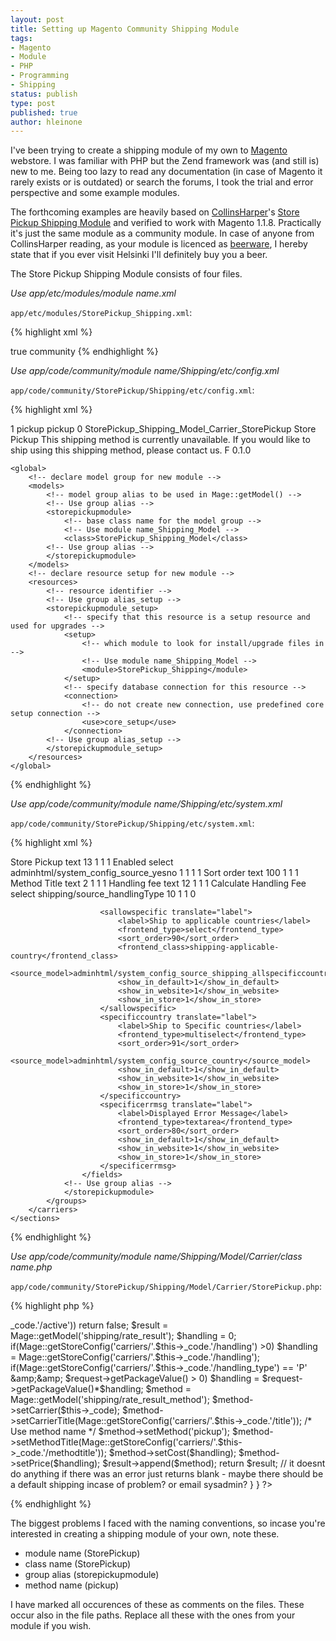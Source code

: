 ```yaml
--- 
layout: post
title: Setting up Magento Community Shipping Module
tags: 
- Magento
- Module
- PHP
- Programming
- Shipping
status: publish
type: post
published: true
author: hleinone
---
```


I've been trying to create a shipping module of my own to [Magento](http://www.magentocommerce.com/) webstore. I was familiar with PHP but the Zend framework was (and still is) new to me. Being too lazy to read any documentation (in case of Magento it rarely exists or is outdated) or search the forums, I took the trial and error perspective and some example modules.

The forthcoming examples are heavily based on [CollinsHarper](http://www.collinsharper.com/)'s [Store Pickup Shipping Module](http://www.magentocommerce.com/extension/606/store-pickup-shipping-module) and verified to work with Magento 1.1.8. Practically it's just the same module as  a community module. In case of anyone from CollinsHarper reading, as your module is licenced as [beerware](http://en.wikipedia.org/wiki/Beerware), I hereby state that if you ever visit Helsinki I'll definitely buy you a beer.

The Store Pickup Shipping Module consists of four files.

*Use app/etc/modules/module name.xml*

`app/etc/modules/StorePickup_Shipping.xml`:

{% highlight xml %}
<?xml version="1.0"?>
<config>
    <modules>
        <!-- Use module name_Shipping -->
        <StorePickup_Shipping>
            <active>true</active>
            <codePool>community</codePool>
        <!-- Use module name_Shipping -->
        </StorePickup_Shipping>
    </modules>
</config>
{% endhighlight %}

*Use app/code/community/module name/Shipping/etc/config.xml*

`app/code/community/StorePickup/Shipping/etc/config.xml`:

{% highlight xml %}
<?xml version="1.0"?>
<config>
    <default>
        <carriers>
            <!-- Use group alias -->
            <storepickupmodule>
                <active>1</active>
                <!-- Use method name -->
                <allowed_methods>pickup</allowed_methods>
                <!-- Use method name -->
                <methods>pickup</methods>
                <sallowspecific>0</sallowspecific>
                <!-- Use module name_Shipping_Model_Carrier_class name -->
                <model>StorePickup_Shipping_Model_Carrier_StorePickup</model>
                <name>Store Pickup</name>
                <title>Store Pickup</title>
                <specificerrmsg>
                    This shipping method is currently unavailable.
                    If you would like to ship using this shipping
                    method, please contact us.
                </specificerrmsg>
                <handling_type>F</handling_type>
            <!-- Use group alias -->
            </storepickupmodule>
        </carriers>
    </default>
    <modules>
        <!-- declare module's version information -->
        <!-- Use module name_Shipping -->
        <StorePickup_Shipping>
            <!-- this version number will be used for database upgrades -->
            <version>0.1.0</version>
        <!-- Use module name_Shipping -->
        </StorePickup_Shipping>
    </modules>

    <global>
        <!-- declare model group for new module -->
        <models>
            <!-- model group alias to be used in Mage::getModel() -->
            <!-- Use group alias -->
            <storepickupmodule>
                <!-- base class name for the model group -->
                <!-- Use module name_Shipping_Model -->
                <class>StorePickup_Shipping_Model</class>
            <!-- Use group alias -->
            </storepickupmodule>
        </models>
        <!-- declare resource setup for new module -->
        <resources>
            <!-- resource identifier -->
            <!-- Use group alias_setup -->
            <storepickupmodule_setup>
                <!-- specify that this resource is a setup resource and used for upgrades -->
                <setup>
                    <!-- which module to look for install/upgrade files in -->
                    <!-- Use module name_Shipping_Model -->
                    <module>StorePickup_Shipping</module>
                </setup>
                <!-- specify database connection for this resource -->
                <connection>
                    <!-- do not create new connection, use predefined core setup connection -->
                    <use>core_setup</use>
                </connection>
            <!-- Use group alias_setup -->
            </storepickupmodule_setup>
        </resources>
    </global>
</config>
{% endhighlight %}

*Use app/code/community/module name/Shipping/etc/system.xml*

`app/code/community/StorePickup/Shipping/etc/system.xml`:

{% highlight xml %}
<?xml version="1.0"?>
<config>
    <sections>
        <carriers>
            <groups>
                <!-- Use group alias -->
                <storepickupmodule translate="label" module="shipping">
                    <label>Store Pickup</label>
                    <frontend_type>text</frontend_type>
                    <sort_order>13</sort_order>
                    <show_in_default>1</show_in_default>
                    <show_in_website>1</show_in_website>
                    <show_in_store>1</show_in_store>
                    <fields>
                        <active translate="label">
                            <label>Enabled</label>
                            <frontend_type>select</frontend_type>
                            <source_model>adminhtml/system_config_source_yesno</source_model>
                            <sort_order>1</sort_order>
                            <show_in_default>1</show_in_default>
                            <show_in_website>1</show_in_website>
                            <show_in_store>1</show_in_store>
                        </active>
                        <sort_order translate="label">
                            <label>Sort order</label>
                            <frontend_type>text</frontend_type>
                            <sort_order>100</sort_order>
                            <show_in_default>1</show_in_default>
                            <show_in_website>1</show_in_website>
                            <show_in_store>1</show_in_store>
                        </sort_order>
                        <title translate="label">
                            <label>Title</label>
                            <frontend_type>text</frontend_type>
                            <sort_order>2</sort_order>
                            <show_in_default>1</show_in_default>
                            <show_in_website>1</show_in_website>
                            <show_in_store>1</show_in_store>
                        </title>
                        <methodtitle translate="label">
                            <label>Method Title</label>
                            <frontend_type>text</frontend_type>
                            <sort_order>2</sort_order>
                            <show_in_default>1</show_in_default>
                            <show_in_website>1</show_in_website>
                            <show_in_store>1</show_in_store>
                        </methodtitle>
                        <handling translate="label">
                            <label>Handling fee</label>
                            <frontend_type>text</frontend_type>
                            <sort_order>12</sort_order>
                            <show_in_default>1</show_in_default>
                            <show_in_website>1</show_in_website>
                            <show_in_store>1</show_in_store>
                        </handling>
                        <handling_type translate="label">
                            <label>Calculate Handling Fee</label>
                            <frontend_type>select</frontend_type>
                            <source_model>shipping/source_handlingType</source_model>
                            <sort_order>10</sort_order>
                            <show_in_default>1</show_in_default>
                            <show_in_website>1</show_in_website>
                            <show_in_store>0</show_in_store>
                        </handling_type>

                        <sallowspecific translate="label">
                            <label>Ship to applicable countries</label>
                            <frontend_type>select</frontend_type>
                            <sort_order>90</sort_order>
                            <frontend_class>shipping-applicable-country</frontend_class>
                            <source_model>adminhtml/system_config_source_shipping_allspecificcountries</source_model>
                            <show_in_default>1</show_in_default>
                            <show_in_website>1</show_in_website>
                            <show_in_store>1</show_in_store>
                        </sallowspecific>
                        <specificcountry translate="label">
                            <label>Ship to Specific countries</label>
                            <frontend_type>multiselect</frontend_type>
                            <sort_order>91</sort_order>
                            <source_model>adminhtml/system_config_source_country</source_model>
                            <show_in_default>1</show_in_default>
                            <show_in_website>1</show_in_website>
                            <show_in_store>1</show_in_store>
                        </specificcountry>
                        <specificerrmsg translate="label">
                            <label>Displayed Error Message</label>
                            <frontend_type>textarea</frontend_type>
                            <sort_order>80</sort_order>
                            <show_in_default>1</show_in_default>
                            <show_in_website>1</show_in_website>
                            <show_in_store>1</show_in_store>
                        </specificerrmsg>
                    </fields>
                <!-- Use group alias -->
                </storepickupmodule>
            </groups>
        </carriers>
    </sections>
</config>
{% endhighlight %}

*Use app/code/community/module name/Shipping/Model/Carrier/class name.php*

`app/code/community/StorePickup/Shipping/Model/Carrier/StorePickup.php`:

{% highlight php %}
<?php

/*
* use at your own risk!
* This is totally beerware, they wouldn't let me select that on the Mag. Connect site. But I'm still standing by it!
*/
/* Use module name_Shipping_Model_Carrier_class name */
class StorePickup_Shipping_Model_Carrier_StorePickup extends Mage_Shipping_Model_Carrier_Abstract
{
    /* Use group alias */
    protected $_code = 'storepickupmodule';

    public function collectRates(Mage_Shipping_Model_Rate_Request $request)
    {
        // skip if not enabled
        if (!Mage::getStoreConfig('carriers/'.$this->_code.'/active'))
            return false;

        $result = Mage::getModel('shipping/rate_result');
        $handling = 0;
        if(Mage::getStoreConfig('carriers/'.$this->_code.'/handling') >0)
            $handling = Mage::getStoreConfig('carriers/'.$this->_code.'/handling');
        if(Mage::getStoreConfig('carriers/'.$this->_code.'/handling_type') == 'P' &amp;amp;&amp;amp; $request->getPackageValue() > 0)
            $handling = $request->getPackageValue()*$handling;

        $method = Mage::getModel('shipping/rate_result_method');
        $method->setCarrier($this->_code);
        $method->setCarrierTitle(Mage::getStoreConfig('carriers/'.$this->_code.'/title'));
        /* Use method name */
        $method->setMethod('pickup');
        $method->setMethodTitle(Mage::getStoreConfig('carriers/'.$this->_code.'/methodtitle'));
        $method->setCost($handling);
        $method->setPrice($handling);
        $result->append($method);
        return $result; // it doesnt do anything if there was an error just returns blank - maybe there should be a default shipping incase of problem? or email sysadmin?
    }
}
?>
{% endhighlight %}

The biggest problems I faced with the naming conventions, so incase you're interested in creating a shipping module of your own, note these.

* module name (StorePickup)
* class name (StorePickup)
* group alias (storepickupmodule)
* method name (pickup)

I have marked all occurences of these as comments on the files. These occur also in the file paths. Replace all these with the ones from your module if you wish.
